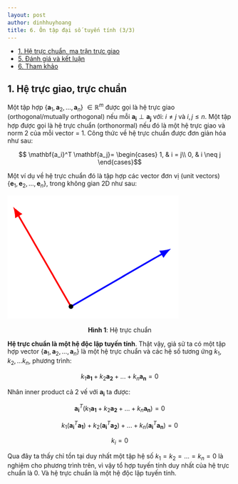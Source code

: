 ```yaml
---
layout: post
author: dinhhuyhoang
title: 6. Ôn tập đại số tuyến tính (3/3)
---
```


- [1. Hệ trực chuẩn, ma trận trực giao](#1-orthogonal)
- [5. Đánh giá và kết luận](#5-evaluation)
- [6. Tham khảo](#6-references)

## 1. Hệ trực giao, trực chuẩn

Một tập hợp {${\mathbf{a}_1, \mathbf{a}_2, \dots, \mathbf{a}_n}$} $\in \mathbb{R}^{m}$ được gọi là hệ trực giao (orthogonal/mutually orthogonal) nếu mỗi $\mathbf{a_i} \perp \mathbf{a_j}$ với: $i \neq j$ và $i,j \leq n$. Một tập hợp được gọi là hệ trực chuẩn (orthonormal) nếu đó là một hệ trực giao và norm 2 của mỗi vector = 1. Công thức về hệ trực chuẩn được đơn giản hóa như sau:

$$
    \mathbf{a_i}^T \mathbf{a_j}= 
\begin{cases}
    1, &  i = j\\
    0, & i \neq j
\end{cases}$$

Một ví dụ về hệ trực chuẩn đó là tập hợp các vector đơn vị (unit vectors) {${\mathbf{e}_1, \mathbf{e}_2, \dots, \mathbf{e}_n}$}, trong không gian 2D như sau:

<img src="/assets/images/bai6/anh1.png" class="smallpic"/>

<p align="center"> <b>Hình 1</b>: Hệ trực chuẩn</p>

**Hệ trực chuẩn là một hệ độc lập tuyến tính**. Thật vậy, giả sử ta có một tập hợp vector {${\mathbf{a}_1, \mathbf{a}_2, \dots, \mathbf{a}_n}$} là một hệ trực chuẩn và các hệ số tương ứng $k_1,k_2,...k_n$, phương trình:

$$k_1\mathbf{a_1} + k_2\mathbf{a_2} +...+ k_n\mathbf{a_n} = 0 $$

Nhân inner product cả 2 vế với $\mathbf{a_i}$ ta được:

$$\mathbf{a_i}^T(k_1\mathbf{a_1} + k_2\mathbf{a_2} +...+ k_n\mathbf{a_n}) = 0$$

$$k_1(\mathbf{a_i}^T \mathbf{a_1}) + k_2(\mathbf{a_i}^T \mathbf{a_2}) + ... + k_n(\mathbf{a_i}^T \mathbf{a_n}) = 0$$

$$k_i = 0$$

Qua đây ta thấy chỉ tồn tại duy nhất một tập hệ số $k_1 = k_2 = ... = k_n = 0$ là nghiệm cho phương trình trên, vì vậy tổ hợp tuyến tính duy nhất của hệ trực chuẩn là 0. Và hệ trực chuẩn là một hệ độc lập tuyến tính.
